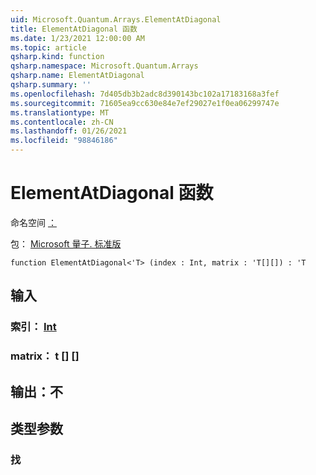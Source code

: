 ```yaml
---
uid: Microsoft.Quantum.Arrays.ElementAtDiagonal
title: ElementAtDiagonal 函数
ms.date: 1/23/2021 12:00:00 AM
ms.topic: article
qsharp.kind: function
qsharp.namespace: Microsoft.Quantum.Arrays
qsharp.name: ElementAtDiagonal
qsharp.summary: ''
ms.openlocfilehash: 7d405db3b2adc8d390143bc102a17183168a3fef
ms.sourcegitcommit: 71605ea9cc630e84e7ef29027e1f0ea06299747e
ms.translationtype: MT
ms.contentlocale: zh-CN
ms.lasthandoff: 01/26/2021
ms.locfileid: "98846186"
---
```

# <a name="elementatdiagonal-function"></a>ElementAtDiagonal 函数

命名空间 [：](xref:Microsoft.Quantum.Arrays)

包： [Microsoft 量子. 标准版](https://nuget.org/packages/Microsoft.Quantum.Standard)




```qsharp
function ElementAtDiagonal<'T> (index : Int, matrix : 'T[][]) : 'T
```


## <a name="input"></a>输入

### <a name="index--int"></a>索引： [Int](xref:microsoft.quantum.lang-ref.int)




### <a name="matrix--t"></a>matrix： t [] []





## <a name="output--t"></a>输出：不



## <a name="type-parameters"></a>类型参数

### <a name="t"></a>找

